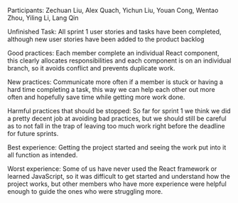 Participants: Zechuan Liu, Alex Quach, Yichun Liu, Youan Cong, Wentao Zhou, Yiling Li, Lang Qin

Unfinished Task: All sprint 1 user stories and tasks have been completed, although new user stories have been added to the product backlog

Good practices: Each member complete an individual React component, this clearly allocates responsibilities and each component is on an individual branch, so it avoids conflict and prevents duplicate work.

New practices: Communicate more often if a member is stuck or having a hard time completing a task, this way we can help each other out more often and hopefully save time while getting more work done.

Harmful practices that should be stopped: So far for sprint 1 we think we did a pretty decent job at avoiding bad practices, but we should still be careful as to not fall in the trap of leaving too much work right before the deadline for future sprints.

Best experience: Getting the project started and seeing the work put into it all function as intended.

Worst experience: Some of us have never used the React framework or learned JavaScript, so it was difficult to get started and understand how the project works, but other members who have more experience were helpful enough to guide the ones who were struggling more.
